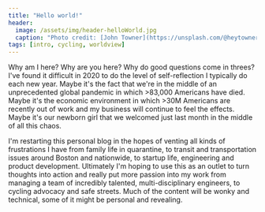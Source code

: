 ```yaml
---
title: "Hello world!"
header:
  image: /assets/img/header-helloWorld.jpg
  caption: "Photo credit: [John Towner](https://unsplash.com/@heytowner?utm_source=unsplash&utm_medium=referral&utm_content=creditCopyText)"
tags: [intro, cycling, worldview]
---
```

Why am I here? Why are you here? Why do good questions come in threes? I've found it difficult in 2020 to do the level of self-reflection I typically do each new year. Maybe it's the fact that we're in the middle of an unprecedented global pandemic in which >83,000 Americans have died. Maybe it's the economic environment in which >30M Americans are recently out of work and my business will continue to feel the effects. Maybe it's our newborn girl that we welcomed just last month in the middle of all this chaos. 

I'm restarting this personal blog in the hopes of venting all kinds of frustrations I have from family life in quarantine, to transit and transportation issues around Boston and nationwide, to startup life, engineering and product development. Ultimately I'm hoping to use this as an outlet to turn thoughts into action and really put more passion into my work from managing a team of incredibly talented, multi-disciplinary engineers, to cycling advocacy and safe streets. Much of the content will be wonky and technical, some of it might be personal and revealing.   
